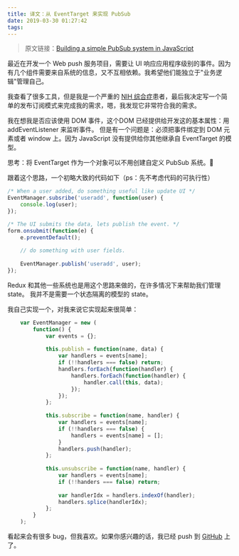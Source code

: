 ```yaml
---
title: 译文：从 EventTarget 来实现 PubSub
date: 2019-03-30 01:27:42
tags:
---
```


> 原文链接：[Building a simple PubSub system in JavaScript](https://paul.kinlan.me/building-a-pubsub-api-in-javascript/)

最近在开发一个 Web push 服务项目，需要让 UI 响应应用程序级别的事件。因为有几个组件需要来自系统的信息，又不互相依赖。我希望他们能独立于"业务逻辑"管理自己。

我查看了很多工具，但是我是一个严重的 [NIH 综合症](https://baike.baidu.com/item/NIH%E7%BB%BC%E5%90%88%E7%97%87)患者，最后我决定写一个简单的发布订阅模式来完成我的需求，嗯，我发现它非常符合我的需求。

我在想我是否应该使用 DOM 事件，这个DOM 已经提供给开发这的基本属性：用 addEventListener 来监听事件。
但是有一个问题是：必须把事件绑定到 DOM 元素或者 window 上。因为 JavaScript 没有提供给你其他继承自 EventTarget 的模型。

思考：将 EventTarget 作为一个对象可以不用创建自定义 PubSub 系统。🤔

跟着这个思路，一个初略大致的代码如下（ps：先不考虑代码的可执行性）

```js
/* When a user added, do something useful like update UI */
EventManager.subsribe('useradd', function(user) {
    console.log(user);
});

/* The UI submits the data, lets publish the event. */
form.onsubmit(function(e) {
    e.preventDefault();
    
    // do something with user fields.
    
    EventManager.publish('useradd', user);
});
```

Redux 和其他一些系统也是用这个思路来做的，在许多情况下来帮助我们管理 state。
我并不是需要一个状态隔离的模型的 state。

我自己实现一个，对我来说它实现起来很简单：

```js
    var EventManager = new (
        function() {
            var events = {};
            
            this.publish = function(name, data) {
                var handlers = events[name];
                if (!!handlers === false) return;
                handlers.forEach(function(handler) {
                    handlers.forEach(function(handler) {
                        handler.call(this, data);
                    });
                });
            };
            
            this.subscribe = function(name, handler) {
                var handlers = events[name];
                if (!!handlers === false) {
                    handlers = events[name] = [];
                }
                handlers.push(handler);
            };
            
            this.unsubscribe = function(name, handler) {
                var handlers = events[name];
                if (!!handers === false) return;
                
                var handlerIdx = handlers.indexOf(handler);
                handlers.splice(handlerIdx);
            };
        }
    );
```

看起来会有很多 bug，但我喜欢。如果你感兴趣的话，我已经 push 到 [GitHub](https://github.com/PaulKinlan/EventManager) 上了。